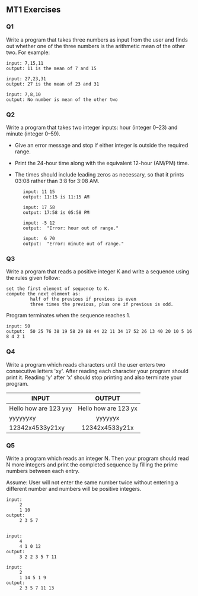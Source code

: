 
## MT1 Exercises

 ### Q1

Write a program that takes three numbers as input from the user and finds out whether one of the three numbers is the arithmetic mean of the other two. For example:

    input: 7,15,11
    output: 11 is the mean of 7 and 15

    input: 27,23,31
    output: 27 is the mean of 23 and 31

    input: 7,8,10
    output: No number is mean of the other two


 ### Q2

Write a program that takes two integer inputs:  hour (integer 0–23) and minute (integer 0–59).

   - Give an error message and stop if either integer is outside the required range.
   - Print the 24-hour time along with the equivalent 12-hour (AM/PM) time. 
   - The times should include leading zeros as necessary, so that it prints 03:08 rather than 3:8 for 3:08 AM.
        
        
            input: 11 15
            output: 11:15 is 11:15 AM

            input: 17 58
            output: 17:58 is 05:58 PM     

            input: -5 12
            output:  "Error: hour out of range."

            input:  6 70
            output:  "Error: minute out of range."
        


### Q3

Write a program that reads  a positive integer K and write a sequence using the rules given follow:
    
    set the first element of sequence to K.
    compute the next element as:
             half of the previous if previous is even
             three times the previous, plus one if previous is odd. 
                
Program terminates when the sequence reaches 1.

    input: 50 
    output:  50 25 76 38 19 58 29 88 44 22 11 34 17 52 26 13 40 20 10 5 16 8 4 2 1




### Q4

Write a program which reads characters until the user enters two consecutive letters 'xy'. After reading each character your program should print it. Reading 'y' after 'x' should stop printing and also terminate your program.


| INPUT      | OUTPUT    |         
| ---------  |:---------:| 
| Hello how are 123 yxy   | Hello how are 123 yx | 
| yyyyyyxy     | yyyyyyx| 
| 12342x4533y21xy     | 12342x4533y21x | 



###  Q5

Write a program which reads an integer N. Then your program should read N more integers and print the completed sequence by filling the prime numbers between each entry.

Assume: User will not enter the same number twice without entering a different number and numbers will be positive integers.


    input:
         2
         1 10
    output:
         2 3 5 7 
         
         
    input:
         4
         4 1 0 12
    output:
         3 2 2 3 5 7 11 

    input:
         2
         1 14 5 1 9
    output:
         2 3 5 7 11 13 

